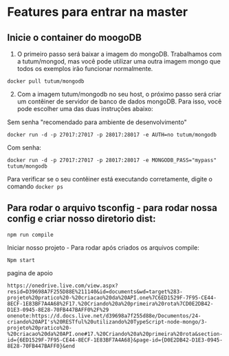 # Features para entrar na master

## Inicie o container do moogoDB

1. O primeiro passo será baixar a imagem do mongoDB. Trabalhamos com a tutum/mongod, mas você pode utilizar uma outra imagem mongo que todos os exemplos irão funcionar normalmente.
```
docker pull tutum/mongodb
```

2. Com a imagem tutum/mongodb no seu host, o próximo passo será criar um contêiner de servidor de banco de dados mongoDB. Para isso, você pode escolher uma das duas instruções abaixo:

Sem senha "recomendado para ambiente de desenvolvimento"
```
docker run -d -p 27017:27017 -p 28017:28017 -e AUTH=no tutum/mongodb
```

Com senha:
```
docker run -d -p 27017:27017 -p 28017:28017 -e MONGODB_PASS="mypass" tutum/mongodb
```

Para verificar se o seu contêiner está executando corretamente, digite o comando ```docker ps```


## Para rodar o arquivo tsconfig - para rodar nossa config e criar nosso diretorio dist:

```
npm run compile
```

Iniciar nosso projeto - Para rodar após criados os arquivos compile:
```
Npm start
```

pagina de apoio
```
https://onedrive.live.com/view.aspx?resid=D39698A7F255D88E%211140&id=documents&wd=target%283-projeto%20pratico%20-%20criacao%20da%20API.one%7C6ED1529F-7F95-CE44-8ECF-1E83BF7A4A68%2F17.%20Criando%20a%20primeira%20rota%7CD0E2DB42-D1E3-0945-8E28-70FB447BAFF0%2F%29
onenote:https://d.docs.live.net/d39698a7f255d88e/Documentos/24-criando%20API's%20RESTful%20utilizando%20TypeScript-node-mongo/3-projeto%20pratico%20-%20criacao%20da%20API.one#17.%20Criando%20a%20primeira%20rota&section-id={6ED1529F-7F95-CE44-8ECF-1E83BF7A4A68}&page-id={D0E2DB42-D1E3-0945-8E28-70FB447BAFF0}&end
```
